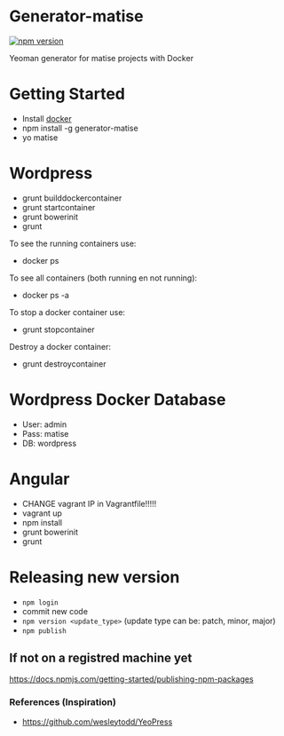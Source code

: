 # Generator-matise
[![npm version](https://badge.fury.io/js/generator-matise.svg)](http://badge.fury.io/js/generator-matise)

Yeoman generator for matise projects with Docker


# Getting Started
- Install [docker](https://www.docker.com/)
- npm install -g generator-matise
- yo matise

# Wordpress
- grunt builddockercontainer
- grunt startcontainer
- grunt bowerinit
- grunt

To see the running containers use:
- docker ps

To see all containers (both running en not running):
- docker ps -a

To stop a docker container use:
- grunt stopcontainer

Destroy a docker container:
- grunt destroycontainer

# Wordpress Docker Database
- User: admin
- Pass: matise
- DB: wordpress

# Angular
- CHANGE vagrant IP in Vagrantfile!!!!!
- vagrant up
- npm install
- grunt bowerinit
- grunt

# Releasing new version
- `npm login`
- commit new code
- `npm version <update_type>` (update type can be: patch, minor, major)
- `npm publish`

## If not on a registred machine yet
https://docs.npmjs.com/getting-started/publishing-npm-packages

### References (Inspiration)
- https://github.com/wesleytodd/YeoPress
